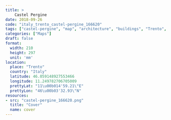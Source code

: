 ```yaml
---
title: > 
    Castel Pergine
date: 2018-09-26
code: "italy_trento_castel-pergine_166620"
tags: ["castel-pergine", "map", "architecture", "buildings", "Trento", "Italy"]
categories: ["Maps"]
draft: false
format:
  width: 210
  height: 297
  unit: 'mm'
location:
  place: "Trento"
  country: "Italy"
  latitude: 46.059148927553466
  longitude: 11.249782706705009
  prettyLat: "11\u00b014'59.21\"E"
  prettyLon: "46\u00b03'32.93\"N"
resources:
- src: "castel-pergine_166620.png"
  title: "Cover"
  name: cover
---
```


